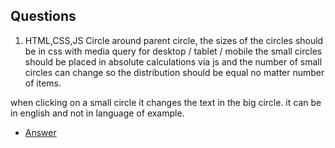 ## Questions 

1. HTML,CSS,JS Circle around parent circle, the sizes of the circles should be in css with media query for desktop / tablet / mobile
the small circles should be placed in absolute calculations via js and the number of small circles can change so the distribution should be equal no matter number of items.

when clicking on a small circle it changes the text in the big circle.
it can be in english and not in language of example.
- [Answer](./js-parent-children-circle/index.html)